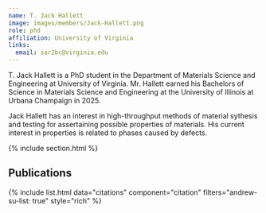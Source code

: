 ```yaml
---
name: T. Jack Hallett
image: images/members/Jack-Hallett.png
role: phd
affiliation: University of Virginia
links:
  email: sar2bc@virginia.edu
---
```


T. Jack Hallett is a PhD student in the Department of Materials Science and Engineering at University of Virginia. Mr. Hallett earned his Bachelors of Science in Materials Science and Engineering at the University of Illinois at Urbana Champaign in 2025. 

Jack Hallett has an interest in high-throughput methods of material sythesis and testing for assertaining possible properties of materials. His current interest in properties is related to phases caused by defects. 

{% include section.html %}
## Publications

{% include list.html data="citations" component="citation" filters="andrew-su-list: true" style="rich" %}
